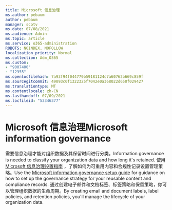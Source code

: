 ```yaml
---
title: Microsoft 信息治理
ms.author: pebaum
author: pebaum
manager: scotv
ms.date: 07/08/2021
ms.audience: Admin
ms.topic: article
ms.service: o365-administration
ROBOTS: NOINDEX, NOFOLLOW
localization_priority: Normal
ms.collection: Adm_O365
ms.custom:
- "9007400"
- "12355"
ms.openlocfilehash: 7a93f94f044779b59181124c7a60762b669c859f
ms.sourcegitcommit: 49093c0f1322325f7042e0a368022d650f029427
ms.translationtype: MT
ms.contentlocale: zh-CN
ms.lasthandoff: 07/09/2021
ms.locfileid: "53346377"
---
```

# <a name="microsoft-information-governance"></a><span data-ttu-id="51054-102">Microsoft 信息治理</span><span class="sxs-lookup"><span data-stu-id="51054-102">Microsoft information governance</span></span>

<span data-ttu-id="51054-103">需要信息治理才能对组织数据及其保留时间进行分类。</span><span class="sxs-lookup"><span data-stu-id="51054-103">Information governance is needed to classify your organization data and how long it's retained.</span></span> <span data-ttu-id="51054-104">使用 [Microsoft 信息治理设置指南](https://admin.microsoft.com/AdminPortal/Home#/modernonboarding/migsetupguide) ，了解如何为可重用内容和合规性记录设置管理策略。</span><span class="sxs-lookup"><span data-stu-id="51054-104">Use the [Microsoft information governance setup guide](https://admin.microsoft.com/AdminPortal/Home#/modernonboarding/migsetupguide) for guidance on how to set up the governance strategy for your reusable content and compliance records.</span></span> <span data-ttu-id="51054-105">通过创建电子邮件和文档标签、标签策略和保留策略，你可以管理组织数据的生命周期。</span><span class="sxs-lookup"><span data-stu-id="51054-105">By creating email and document labels, label policies, and retention policies, you'll manage the lifecycle of your organization data.</span></span>


